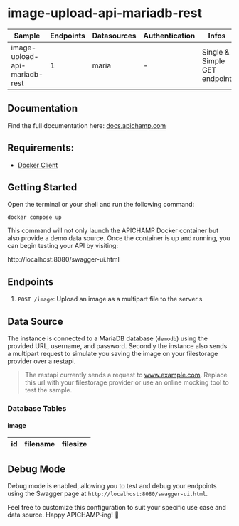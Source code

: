 # image-upload-api-mariadb-rest

| Sample                         | Endpoints | Datasources | Authentication | Infos                        |
|--------------------------------|-----------|-------------|----------------|------------------------------|
| image-upload-api-mariadb-rest  | 1         | maria       | -              | Single & Simple GET endpoint |

## Documentation

Find the full documentation here: [docs.apichamp.com](https://docs.apichamp.com)

## Requirements:

- [Docker Client](https://docs.docker.com/get-started/overview/)

## Getting Started

Open the terminal or your shell and run the following command:

```docker compose up```

This command will not only launch the APICHAMP Docker container but also provide a demo
data source. Once the container is up and running, you can begin testing your API by visiting:

http://localhost:8080/swagger-ui.html

## Endpoints

1. `POST /image`: Upload an image as a multipart file to the server.s

## Data Source

The instance is connected to a MariaDB database (`demodb`) using the provided URL, username, and password.
Secondly the instance also sends a multipart request to simulate you saving the image on your filestorage
provider over a restapi.

> The restapi currently sends a request to www.example.com. Replace this url with your filestorage provider or use
> an online mocking tool to test the sample.

### Database Tables

#### image

| id | filename       | filesize        |
|----|----------------|-----------------|

## Debug Mode

Debug mode is enabled, allowing you to test and debug your endpoints using the Swagger page
at `http://localhost:8080/swagger-ui.html`.

Feel free to customize this configuration to suit your specific use case and data source. Happy APICHAMP-ing! 🚀